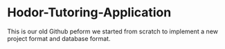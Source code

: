 # Hodor-Tutoring-Application


This is our old Github peform we started from scratch to implement a new project format and database format.
